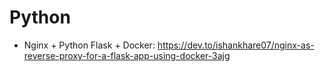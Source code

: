 # Python
* Nginx + Python Flask + Docker:
https://dev.to/ishankhare07/nginx-as-reverse-proxy-for-a-flask-app-using-docker-3ajg
